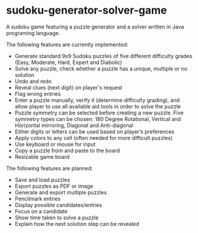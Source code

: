 sudoku-generator-solver-game
============================

A sudoku game featuring a puzzle generator and a solver written in Java programing language.

The following features are currently implemented:

- Generate standard 9x9 Sudoku puzzles of five different difficulty grades (Easy, Moderate, Hard, Expert and Diabolic)
- Solve any puzzle, check whether a puzzle has a unique, multiple or no solution
- Undo and redo
- Reveal clues (next digit) on player's request
- Flag wrong entries
- Enter a puzzle manually, verify it (determine difficulty grading), and allow player to use all available aid tools in order to solve the puzzle
- Puzzle symmetry can be selected before creating a new puzzle. Five symmetry types can be chosen: 180 Degree Rotational, Vertical and Horizontal mirroring, Diagonal and Anti-diagonal
- Either digits or letters can be used based on player’s preferences
- Apply colors to any cell (often needed for more difficult puzzles)
- Use keyboard or mouse for input
- Copy a puzzle from and paste to the board
- Resizable game board

The following features are planned:

- Save and load puzzles
- Export puzzles as PDF or image
- Generate and export multiple puzzles
- Pencilmark entries
- Display possible candidates/entries
- Focus on a candidate
- Show time taken to solve a puzzle
- Explain how the next solution step can be revealed
